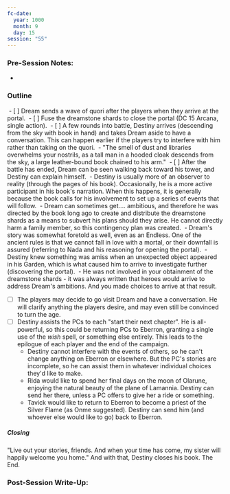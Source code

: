 ```yaml
---
fc-date:
  year: 1000
  month: 9
  day: 15
session: "55"
---
```


### Pre-Session Notes:
* 


### Outline
 - [ ] Dream sends a wave of quori after the players when they arrive at the portal.
 - [ ] Fuse the dreamstone shards to close the portal (DC 15 Arcana, single action).
 - [ ] A few rounds into battle, Destiny arrives (descending from the sky with book in hand) and takes Dream aside to have a conversation. This can happen earlier if the players try to interfere with him rather than taking on the quori.
	 - "The smell of dust and libraries overwhelms your nostrils, as a tall man in a hooded cloak descends from the sky, a large leather-bound book chained to his arm."
 - [ ] After the battle has ended, Dream can be seen walking back toward his tower, and Destiny can explain himself.
	 - Destiny is usually more of an observer to reality (through the pages of his book). Occasionally, he is a more active participant in his book's narration. When this happens, it is generally because the book calls for his involvement to set up a series of events that will follow.
	 - Dream can sometimes get.... ambitious, and therefore he was directed by the book long ago to create and distribute the dreamstone shards as a means to subvert his plans should they arise. He cannot directly harm a family member, so this contingency plan was created.
	 - Dream's story was somewhat foretold as well, even as an Endless. One of the ancient rules is that we cannot fall in love with a mortal, or their downfall is assured (referring to Nada and his reasoning for opening the portal).
	 - Destiny knew something was amiss when an unexpected object appeared in his Garden, which is what caused him to arrive to investigate further (discovering the portal).
	 - He was not involved in your obtainment of the dreamstone shards - it was always written that heroes would arrive to address Dream's ambitions. And you made choices to arrive at that result.
 - [ ] The players may decide to go visit Dream and have a conversation. He will clarify anything the players desire, and may even still be convinced to turn the age.
 - [ ] Destiny assists the PCs to each "start their next chapter". He is all-powerful, so this could be returning PCs to Eberron, granting a single use of the *wish* spell, or something else entirely. This leads to the epilogue of each player and the end of the campaign.
	- Destiny cannot interfere with the events of others, so he can't change anything on Eberron or elsewhere. But the PC's stories are incomplete, so he can assist them in whatever individual choices they'd like to make.
	- Rida would like to spend her final days on the moon of Olarune, enjoying the natural beauty of the plane of Lamannia. Destiny can send her there, unless a PC offers to give her a ride or something.
	- Tavick would like to return to Eberron to become a priest of the Silver Flame (as Onme suggested). Destiny can send him (and whoever else would like to go) back to Eberron.

##### Closing
"Live out your stories, friends. And when your time has come, my sister will happily welcome you home."
And with that, Destiny closes his book.
The End.

### Post-Session Write-Up:
